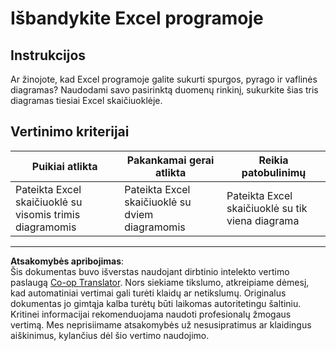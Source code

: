 <!--
CO_OP_TRANSLATOR_METADATA:
{
  "original_hash": "1e00fe6a244c2f8f9a794c862661dd4f",
  "translation_date": "2025-08-31T05:51:42+00:00",
  "source_file": "3-Data-Visualization/11-visualization-proportions/assignment.md",
  "language_code": "lt"
}
-->
# Išbandykite Excel programoje

## Instrukcijos

Ar žinojote, kad Excel programoje galite sukurti spurgos, pyrago ir vaflinės diagramas? Naudodami savo pasirinktą duomenų rinkinį, sukurkite šias tris diagramas tiesiai Excel skaičiuoklėje.

## Vertinimo kriterijai

| Puikiai atlikta                                         | Pakankamai gerai atlikta                          | Reikia patobulinimų                                  |
| ------------------------------------------------------- | ------------------------------------------------- | --------------------------------------------------- |
| Pateikta Excel skaičiuoklė su visomis trimis diagramomis | Pateikta Excel skaičiuoklė su dviem diagramomis   | Pateikta Excel skaičiuoklė su tik viena diagrama    |

---

**Atsakomybės apribojimas**:  
Šis dokumentas buvo išverstas naudojant dirbtinio intelekto vertimo paslaugą [Co-op Translator](https://github.com/Azure/co-op-translator). Nors siekiame tikslumo, atkreipiame dėmesį, kad automatiniai vertimai gali turėti klaidų ar netikslumų. Originalus dokumentas jo gimtąja kalba turėtų būti laikomas autoritetingu šaltiniu. Kritinei informacijai rekomenduojama naudoti profesionalų žmogaus vertimą. Mes neprisiimame atsakomybės už nesusipratimus ar klaidingus aiškinimus, kylančius dėl šio vertimo naudojimo.